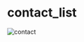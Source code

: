 # contact_list

![contact](https://user-images.githubusercontent.com/40123885/210759851-6aab6f36-c215-42fc-bc99-a69e29b10ae9.PNG)
